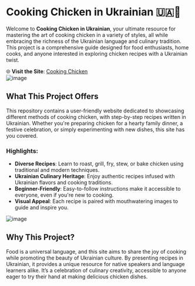 # Cooking Chicken in Ukrainian 🇺🇦🍗  

Welcome to **Cooking Chicken in Ukrainian**, your ultimate resource for mastering the art of cooking chicken in a variety of styles, all while embracing the richness of the Ukrainian language and culinary tradition. This project is a comprehensive guide designed for food enthusiasts, home cooks, and anyone interested in exploring chicken recipes with a Ukrainian twist.  

🌐 **Visit the Site**: [Cooking Chicken](https://roman-zvir.github.io/cooking-chicken/)  
![image](https://github.com/user-attachments/assets/5b16812e-1dee-40e1-9bc9-1f2025b611ae)

## What This Project Offers  
This repository contains a user-friendly website dedicated to showcasing different methods of cooking chicken, with step-by-step recipes written in Ukrainian. Whether you're preparing chicken for a hearty family dinner, a festive celebration, or simply experimenting with new dishes, this site has you covered.  

### Highlights:  
- **Diverse Recipes**: Learn to roast, grill, fry, stew, or bake chicken using traditional and modern techniques.  
- **Ukrainian Culinary Heritage**: Enjoy authentic recipes infused with Ukrainian flavors and cooking traditions.  
- **Beginner-Friendly**: Easy-to-follow instructions make it accessible to everyone, even if you're new to cooking.  
- **Visual Appeal**: Each recipe is paired with mouthwatering images to guide and inspire you.  

![image](https://github.com/user-attachments/assets/519288b4-c00b-4eae-bf44-8a15d1afc4b2)

## Why This Project?  
Food is a universal language, and this site aims to share the joy of cooking while promoting the beauty of Ukrainian culture. By presenting recipes in Ukrainian, it provides a unique resource for native speakers and language learners alike. It’s a celebration of culinary creativity, accessible to anyone eager to try their hand at making delicious chicken dishes.  
